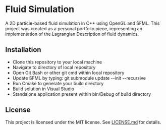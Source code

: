 # Fluid Simulation
A 2D particle-based fluid simulation in C++ using OpenGL and SFML. This project was created as a personal portfolio piece, representing an implementation of the Lagrangian Description of fluid dynamics.

## Installation
  - Clone this repository to your local machine
  - Navigate to directory of local repository
  - Open Git Bash or other git cmd within local repository
  - Update SFML by typing: git submodule update --init --recursive
  - Run Cmake to generate your build directory
  - Build solution in Visual Studio
  - Standalone application present within bin/Debug of build directory

## License
This project is licensed under the MIT license. See [LICENSE.md](LICENSE.md) for details.

